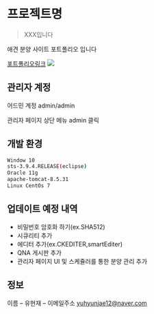 # 프로젝트명
> XXX입니다

애견 분양 사이트 포트폴리오 입니다

[포트폴리오링크](http://220.230.122.33:8080)
![](../header.png)


## 관리자 계정

어드민 계정
admin/admin

관리자 페이지 상단 메뉴 admin 클릭


## 개발 환경

```sh
Window 10
sts-3.9.4.RELEASE(eclipse)
Oracle 11g
apache-tomcat-8.5.31
Linux CentOs 7
```

## 업데이트 예정 내역

* 비밀번호 암호화 하기(ex.SHA512)
* 시큐리티 추가
* 에디터 추가(ex.CKEDITER,smartEditer)
* QNA 게시판 추가
* 관리자 페이지 UI 및 스케쥴러를 통한 분양 관리 추가

## 정보

이름 – 유현재 – 이메일주소 yuhyunjae12@naver.com
